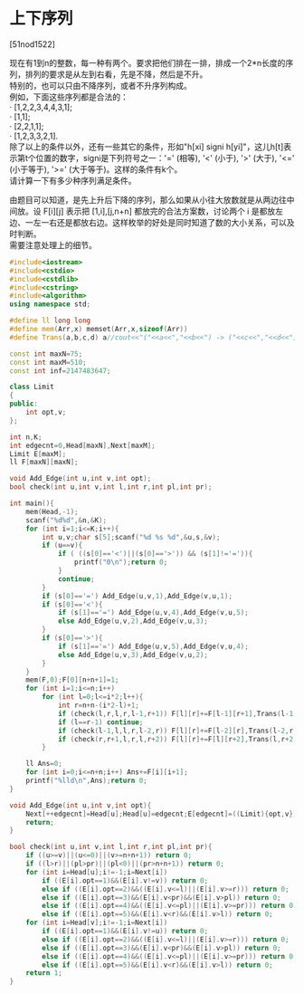 # 上下序列
[51nod1522]

现在有1到n的整数，每一种有两个。要求把他们排在一排，排成一个2*n长度的序列，排列的要求是从左到右看，先是不降，然后是不升。  
特别的，也可以只由不降序列，或者不升序列构成。  
例如，下面这些序列都是合法的：  
·        [1,2,2,3,4,4,3,1];  
·        [1,1];  
·        [2,2,1,1];  
·        [1,2,3,3,2,1].  
除了以上的条件以外，还有一些其它的条件，形如"h[xi] signi h[yi]"，这儿h[t]表示第t个位置的数字，signi是下列符号之一：'=' (相等), '<' (小于), '>' (大于), '<=' (小于等于), '>=' (大于等于)。这样的条件有k个。  
请计算一下有多少种序列满足条件。

由题目可以知道，是先上升后下降的序列，那么如果从小往大放数就是从两边往中间放。设 F[i][j] 表示把 [1,i],[j,n+n] 都放完的合法方案数，讨论两个 i 是都放左边、一左一右还是都放右边。这样枚举的好处是同时知道了数的大小关系，可以及时判断。  
需要注意处理上的细节。

```cpp
#include<iostream>
#include<cstdio>
#include<cstdlib>
#include<cstring>
#include<algorithm>
using namespace std;

#define ll long long
#define mem(Arr,x) memset(Arr,x,sizeof(Arr))
#define Trans(a,b,c,d) a//cout<<"("<<a<<","<<b<<") -> ("<<c<<","<<d<<")"<<endl

const int maxN=75;
const int maxM=510;
const int inf=2147483647;

class Limit
{
public:
	int opt,v;
};

int n,K;
int edgecnt=0,Head[maxN],Next[maxM];
Limit E[maxM];
ll F[maxN][maxN];

void Add_Edge(int u,int v,int opt);
bool check(int u,int v,int l,int r,int pl,int pr);

int main(){
	mem(Head,-1);
	scanf("%d%d",&n,&K);
	for (int i=1;i<=K;i++){
		int u,v;char s[5];scanf("%d %s %d",&u,s,&v);
		if (u==v){
			if ( ((s[0]=='<')||(s[0]=='>')) && (s[1]!='=')){
				printf("0\n");return 0;
			}
			continue;
		}
		if (s[0]=='=') Add_Edge(u,v,1),Add_Edge(v,u,1);
		if (s[0]=='<'){
			if (s[1]=='=') Add_Edge(u,v,4),Add_Edge(v,u,5);
			else Add_Edge(u,v,2),Add_Edge(v,u,3);
		}
		if (s[0]=='>'){
			if (s[1]=='=') Add_Edge(u,v,5),Add_Edge(v,u,4);
			else Add_Edge(u,v,3),Add_Edge(v,u,2);
		}
	}
	mem(F,0);F[0][n+n+1]=1;
	for (int i=1;i<=n;i++)
		for (int l=0;l<=i*2;l++){
			int r=n+n-(i*2-l)+1;
			if (check(l,r,l,r,l-1,r+1)) F[l][r]+=F[l-1][r+1],Trans(l-1,r+1,l,r);
			if (l==r-1) continue;
			if (check(l-1,l,l,r,l-2,r)) F[l][r]+=F[l-2][r],Trans(l-2,r,l,r);
			if (check(r,r+1,l,r,l,r+2)) F[l][r]+=F[l][r+2],Trans(l,r+2,l,r);
		}

	ll Ans=0;
	for (int i=0;i<=n+n;i++) Ans+=F[i][i+1];
	printf("%lld\n",Ans);return 0;
}

void Add_Edge(int u,int v,int opt){
	Next[++edgecnt]=Head[u];Head[u]=edgecnt;E[edgecnt]=((Limit){opt,v});
	return;
}

bool check(int u,int v,int l,int r,int pl,int pr){
	if ((u>=v)||(u<=0)||(v>=n+n+1)) return 0;
	if ((l>r)||(pl>pr)||(pl<0)||(pr>n+n+1)) return 0;
	for (int i=Head[u];i!=-1;i=Next[i])
		if ((E[i].opt==1)&&(E[i].v!=v)) return 0;
		else if ((E[i].opt==2)&&((E[i].v<=l)||(E[i].v>=r))) return 0;
		else if ((E[i].opt==3)&&(E[i].v<pr)&&(E[i].v>pl)) return 0;
		else if ((E[i].opt==4)&&((E[i].v<=pl)||(E[i].v>=pr))) return 0;
		else if ((E[i].opt==5)&&(E[i].v<r)&&(E[i].v>l)) return 0;
	for (int i=Head[v];i!=-1;i=Next[i])
		if ((E[i].opt==1)&&(E[i].v!=u)) return 0;
		else if ((E[i].opt==2)&&((E[i].v<=l)||(E[i].v>=r))) return 0;
		else if ((E[i].opt==3)&&(E[i].v<pr)&&(E[i].v>pl)) return 0;
		else if ((E[i].opt==4)&&((E[i].v<=pl)||(E[i].v>=pr))) return 0;
		else if ((E[i].opt==5)&&(E[i].v<r)&&(E[i].v>l)) return 0;
	return 1;
}
```